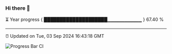 ### Hi there 👋

⏳ Year progress { ████████████████████▁▁▁▁▁▁▁▁▁▁ } 67.40 %

---

⏰ Updated on Tue, 03 Sep 2024 16:43:18 GMT

![Progress Bar CI](https://github.com/IshwaranRudhara/GIT-ACTION/workflows/Progress%20Bar%20CI/badge.svg)
